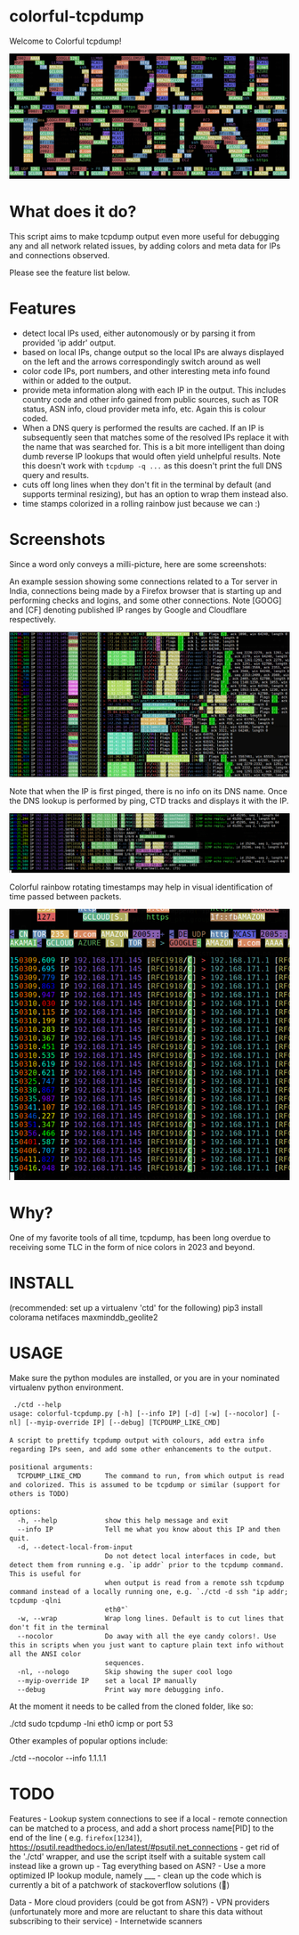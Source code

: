 # colorful-tcpdump

Welcome to Colorful tcpdump!

![Colorful Tcpdump logo](ctd-logo-cropped.png)

# What does it do?

This script aims to make tcpdump output even more useful for debugging any and all network related issues, by adding colors and meta data for IPs and connections observed.

Please see the feature list below.

# Features

- detect local IPs used, either autonomously or by parsing it from provided 'ip addr' output.
- based on local IPs, change output so the local IPs are always displayed on the left and the arrows correspondingly switch around as well
- color code IPs, port numbers, and other interesting meta info found within or added to the output.
- provide meta information along with each IP in the output. This includes country code and other info gained from public sources, such as TOR status, ASN info, cloud provider meta info, etc. Again this is colour coded.
- When a DNS query is performed the results are cached. If an IP is subsequently seen that matches some of the resolved IPs replace it with the name that was searched for. This is a bit more intelligent than doing dumb reverse IP lookups that would often yield unhelpful results. Note this doesn't work with `tcpdump -q ...` as this doesn't print the full DNS query and results.
- cuts off long lines when they don't fit in the terminal by default (and supports terminal resizing), but has an option to wrap them instead also.
- time stamps colorized in a rolling rainbow just because we can :)

# Screenshots

Since a word only conveys a milli-picture, here are some screenshots:

An example session showing some connections related to a Tor server in India, connections being made by a Firefox browser that is starting up and performing checks and logins, and some other connections. Note [GOOG] and [CF] denoting published IP ranges by Google and Cloudflare respectively.

![Example session 1](example-firefox-session-starting-cropped.png)

Note that when the IP is first pinged, there is no info on its DNS name. Once the DNS lookup is performed by ping, CTD tracks and displays it with the IP.

![DNS resolution tracking](ctd-dns-c.cc-cropped.png)

Colorful rainbow rotating timestamps may help in visual identification of time passed between packets.

![Colorful timestamps](ctd-rainbow-timestamps-cropped.png)


# Why?

One of my favorite tools of all time, tcpdump, has been long overdue to receiving some TLC in the form of nice colors in 2023 and beyond.

# INSTALL

(recommended: set up a virtualenv 'ctd' for the following)
pip3 install colorama netifaces maxminddb_geolite2

# USAGE

Make sure the python modules are installed, or you are in your nominated virtualenv python environment.

```
 ./ctd --help
usage: colorful-tcpdump.py [-h] [--info IP] [-d] [-w] [--nocolor] [-nl] [--myip-override IP] [--debug] [TCPDUMP_LIKE_CMD]

A script to prettify tcpdump output with colours, add extra info regarding IPs seen, and add some other enhancements to the output.

positional arguments:
  TCPDUMP_LIKE_CMD      The command to run, from which output is read and colorized. This is assumed to be tcpdump or similar (support for others is TODO)

options:
  -h, --help            show this help message and exit
  --info IP             Tell me what you know about this IP and then quit.
  -d, --detect-local-from-input
                        Do not detect local interfaces in code, but detect them from running e.g. `ip addr` prior to the tcpdump command. This is useful for
                        when output is read from a remote ssh tcpdump command instead of a locally running one, e.g. `./ctd -d ssh "ip addr; tcpdump -qlni
                        eth0"`
  -w, --wrap            Wrap long lines. Default is to cut lines that don't fit in the terminal
  --nocolor             Do away with all the eye candy colors!. Use this in scripts when you just want to capture plain text info without all the ANSI color
                        sequences.
  -nl, --nologo         Skip showing the super cool logo
  --myip-override IP    set a local IP manually
  --debug               Print way more debugging info.

```

At the moment it needs to be called from the cloned folder, like so:

./ctd sudo tcpdump -lni eth0 icmp or port 53

Other examples of popular options include:

./ctd --nocolor --info 1.1.1.1



# TODO

Features
	- Lookup system connections to see if a local - remote connection can be matched to a process, and add a short process name[PID] to the end of the line ( e.g. `firefox[1234]`), https://psutil.readthedocs.io/en/latest/#psutil.net_connections
	- get rid of the './ctd' wrapper, and use the script itself with a suitable system call instead like a grown up
	- Tag everything based on ASN?
	- Use a more optimized IP lookup module, namely ___
	- clean up the code which is currently a bit of a patchwork of stackoverflow solutions (🙈)

Data
	- More cloud providers (could be got from ASN?)
	- VPN providers (unfortunately more and more are reluctant to share this data without subscribing to their service)
	- Internetwide scanners
